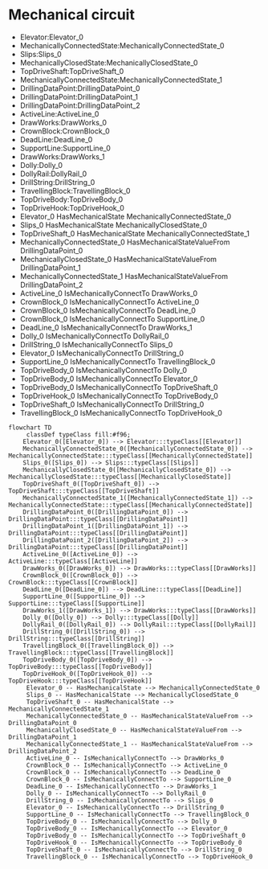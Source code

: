 # Mechanical circuit
- Elevator:Elevator_0
- MechanicallyConnectedState:MechanicallyConnectedState_0
- Slips:Slips_0
- MechanicallyClosedState:MechanicallyClosedState_0
- TopDriveShaft:TopDriveShaft_0
- MechanicallyConnectedState:MechanicallyConnectedState_1
- DrillingDataPoint:DrillingDataPoint_0
- DrillingDataPoint:DrillingDataPoint_1
- DrillingDataPoint:DrillingDataPoint_2
- ActiveLine:ActiveLine_0
- DrawWorks:DrawWorks_0
- CrownBlock:CrownBlock_0
- DeadLine:DeadLine_0
- SupportLine:SupportLine_0
- DrawWorks:DrawWorks_1
- Dolly:Dolly_0
- DollyRail:DollyRail_0
- DrillString:DrillString_0
- TravellingBlock:TravellingBlock_0
- TopDriveBody:TopDriveBody_0
- TopDriveHook:TopDriveHook_0
- Elevator_0 HasMechanicalState MechanicallyConnectedState_0
- Slips_0 HasMechanicalState MechanicallyClosedState_0
- TopDriveShaft_0 HasMechanicalState MechanicallyConnectedState_1
- MechanicallyConnectedState_0 HasMechanicalStateValueFrom DrillingDataPoint_0
- MechanicallyClosedState_0 HasMechanicalStateValueFrom DrillingDataPoint_1
- MechanicallyConnectedState_1 HasMechanicalStateValueFrom DrillingDataPoint_2
- ActiveLine_0 IsMechanicallyConnectTo DrawWorks_0
- CrownBlock_0 IsMechanicallyConnectTo ActiveLine_0
- CrownBlock_0 IsMechanicallyConnectTo DeadLine_0
- CrownBlock_0 IsMechanicallyConnectTo SupportLine_0
- DeadLine_0 IsMechanicallyConnectTo DrawWorks_1
- Dolly_0 IsMechanicallyConnectTo DollyRail_0
- DrillString_0 IsMechanicallyConnectTo Slips_0
- Elevator_0 IsMechanicallyConnectTo DrillString_0
- SupportLine_0 IsMechanicallyConnectTo TravellingBlock_0
- TopDriveBody_0 IsMechanicallyConnectTo Dolly_0
- TopDriveBody_0 IsMechanicallyConnectTo Elevator_0
- TopDriveBody_0 IsMechanicallyConnectTo TopDriveShaft_0
- TopDriveHook_0 IsMechanicallyConnectTo TopDriveBody_0
- TopDriveShaft_0 IsMechanicallyConnectTo DrillString_0
- TravellingBlock_0 IsMechanicallyConnectTo TopDriveHook_0
```mermaid
flowchart TD
	 classDef typeClass fill:#f96;
	Elevator_0([Elevator_0]) --> Elevator:::typeClass[[Elevator]]
	MechanicallyConnectedState_0([MechanicallyConnectedState_0]) --> MechanicallyConnectedState:::typeClass[[MechanicallyConnectedState]]
	Slips_0([Slips_0]) --> Slips:::typeClass[[Slips]]
	MechanicallyClosedState_0([MechanicallyClosedState_0]) --> MechanicallyClosedState:::typeClass[[MechanicallyClosedState]]
	TopDriveShaft_0([TopDriveShaft_0]) --> TopDriveShaft:::typeClass[[TopDriveShaft]]
	MechanicallyConnectedState_1([MechanicallyConnectedState_1]) --> MechanicallyConnectedState:::typeClass[[MechanicallyConnectedState]]
	DrillingDataPoint_0([DrillingDataPoint_0]) --> DrillingDataPoint:::typeClass[[DrillingDataPoint]]
	DrillingDataPoint_1([DrillingDataPoint_1]) --> DrillingDataPoint:::typeClass[[DrillingDataPoint]]
	DrillingDataPoint_2([DrillingDataPoint_2]) --> DrillingDataPoint:::typeClass[[DrillingDataPoint]]
	ActiveLine_0([ActiveLine_0]) --> ActiveLine:::typeClass[[ActiveLine]]
	DrawWorks_0([DrawWorks_0]) --> DrawWorks:::typeClass[[DrawWorks]]
	CrownBlock_0([CrownBlock_0]) --> CrownBlock:::typeClass[[CrownBlock]]
	DeadLine_0([DeadLine_0]) --> DeadLine:::typeClass[[DeadLine]]
	SupportLine_0([SupportLine_0]) --> SupportLine:::typeClass[[SupportLine]]
	DrawWorks_1([DrawWorks_1]) --> DrawWorks:::typeClass[[DrawWorks]]
	Dolly_0([Dolly_0]) --> Dolly:::typeClass[[Dolly]]
	DollyRail_0([DollyRail_0]) --> DollyRail:::typeClass[[DollyRail]]
	DrillString_0([DrillString_0]) --> DrillString:::typeClass[[DrillString]]
	TravellingBlock_0([TravellingBlock_0]) --> TravellingBlock:::typeClass[[TravellingBlock]]
	TopDriveBody_0([TopDriveBody_0]) --> TopDriveBody:::typeClass[[TopDriveBody]]
	TopDriveHook_0([TopDriveHook_0]) --> TopDriveHook:::typeClass[[TopDriveHook]]
	 Elevator_0 -- HasMechanicalState --> MechanicallyConnectedState_0 
	 Slips_0 -- HasMechanicalState --> MechanicallyClosedState_0 
	 TopDriveShaft_0 -- HasMechanicalState --> MechanicallyConnectedState_1 
	 MechanicallyConnectedState_0 -- HasMechanicalStateValueFrom --> DrillingDataPoint_0 
	 MechanicallyClosedState_0 -- HasMechanicalStateValueFrom --> DrillingDataPoint_1 
	 MechanicallyConnectedState_1 -- HasMechanicalStateValueFrom --> DrillingDataPoint_2 
	 ActiveLine_0 -- IsMechanicallyConnectTo --> DrawWorks_0 
	 CrownBlock_0 -- IsMechanicallyConnectTo --> ActiveLine_0 
	 CrownBlock_0 -- IsMechanicallyConnectTo --> DeadLine_0 
	 CrownBlock_0 -- IsMechanicallyConnectTo --> SupportLine_0 
	 DeadLine_0 -- IsMechanicallyConnectTo --> DrawWorks_1 
	 Dolly_0 -- IsMechanicallyConnectTo --> DollyRail_0 
	 DrillString_0 -- IsMechanicallyConnectTo --> Slips_0 
	 Elevator_0 -- IsMechanicallyConnectTo --> DrillString_0 
	 SupportLine_0 -- IsMechanicallyConnectTo --> TravellingBlock_0 
	 TopDriveBody_0 -- IsMechanicallyConnectTo --> Dolly_0 
	 TopDriveBody_0 -- IsMechanicallyConnectTo --> Elevator_0 
	 TopDriveBody_0 -- IsMechanicallyConnectTo --> TopDriveShaft_0 
	 TopDriveHook_0 -- IsMechanicallyConnectTo --> TopDriveBody_0 
	 TopDriveShaft_0 -- IsMechanicallyConnectTo --> DrillString_0 
	 TravellingBlock_0 -- IsMechanicallyConnectTo --> TopDriveHook_0 
```
